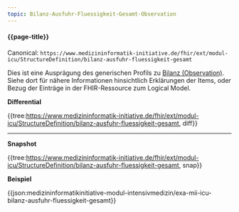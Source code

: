 ```yaml
---
topic: Bilanz-Ausfuhr-Fluessigkeit-Gesamt-Observation
---
```

#### {{page-title}}

Canonical:
```https://www.medizininformatik-initiative.de/fhir/ext/modul-icu/StructureDefinition/bilanz-ausfuhr-fluessigkeit-gesamt```
<br>

Dies ist eine Ausprägung des generischen Profils zu [Bilanz (Observation)](https://www.medizininformatik-initiative.de/fhir/ext/modul-icu/StructureDefinition/bilanz). Siehe dort für nähere Informationen hinsichtlich Erklärungen der Items, oder Bezug der Einträge in der FHIR-Ressource zum Logical Model.

**Differential**

{{tree:https://www.medizininformatik-initiative.de/fhir/ext/modul-icu/StructureDefinition/bilanz-ausfuhr-fluessigkeit-gesamt, diff}}

---

**Snapshot**

{{tree:https://www.medizininformatik-initiative.de/fhir/ext/modul-icu/StructureDefinition/bilanz-ausfuhr-fluessigkeit-gesamt, snap}}

**Beispiel**

{{json:medizininformatikinitiative-modul-intensivmedizin/exa-mii-icu-bilanz-ausfuhr-fluessigkeit-gesamt}}